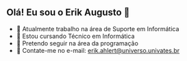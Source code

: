 ## Olá! Eu sou o Erik Augusto 👋

- 🔭 Atualmente trabalho na área de Suporte em Informática
- 🌱 Estou cursando Técnico em Informática
- 👯 Pretendo seguir na área da programação
- 💬 Contate-me no e-mail: erik.ahlert@universo.univates.br
